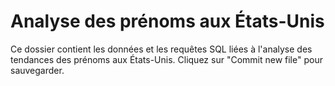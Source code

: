 # Analyse des prénoms aux États-Unis
Ce dossier contient les données et les requêtes SQL liées à l'analyse des tendances des prénoms aux États-Unis.
Cliquez sur "Commit new file" pour sauvegarder.

